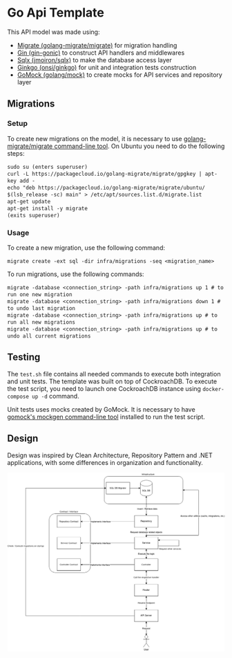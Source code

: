 # Go Api Template

This API model was made using:

- [Migrate (golang-migrate/migrate)](https://github.com/golang-migrate/migrate) for migration handling
- [Gin (gin-gonic)](https://github.com/gin-gonic/gin) to construct API handlers and middlewares
- [Sqlx (jmoiron/sqlx)](https://github.com/jmoiron/sqlx) to make the database access layer
- [Ginkgo (onsi/ginkgo)](https://github.com/onsi/ginkgo) for unit and integration tests construction
- [GoMock (golang/mock)](https://github.com/golang/mock) to create mocks for API services and repository layer

## Migrations

### Setup

To create new migrations on the model, it is necessary to use [golang-migrate/migrate command-line tool](https://github.com/golang-migrate/migrate/tree/master/cmd/migrate). On Ubuntu you need to do the following steps:

```
sudo su (enters superuser)
curl -L https://packagecloud.io/golang-migrate/migrate/gpgkey | apt-key add -
echo "deb https://packagecloud.io/golang-migrate/migrate/ubuntu/ $(lsb_release -sc) main" > /etc/apt/sources.list.d/migrate.list
apt-get update
apt-get install -y migrate
(exits superuser)
```

### Usage

To create a new migration, use the following command:

```
migrate create -ext sql -dir infra/migrations -seq <migration_name>
```

To run migrations, use the following commands:

```
migrate -database <connection_string> -path infra/migrations up 1 # to run one new migration
migrate -database <connection_string> -path infra/migrations down 1 # to undo last migration
migrate -database <connection_string> -path infra/migrations up # to run all new migrations
migrate -database <connection_string> -path infra/migrations up # to undo all current migrations
```

## Testing

The `test.sh` file contains all needed commands to execute both integration and unit tests. The template was built on top of CockroachDB. To execute the test script, you need to launch one CockroachDB instance using `docker-compose up -d` command.

Unit tests uses mocks created by GoMock. It is necessary to have [gomock's mockgen command-line tool](github.com/golang/mock/mockgen) installed to run the test script.

## Design

Design was inspired by Clean Architecture, Repository Pattern and .NET applications, with some differences in organization and functionality.

![API Design](./apidesign.png)
